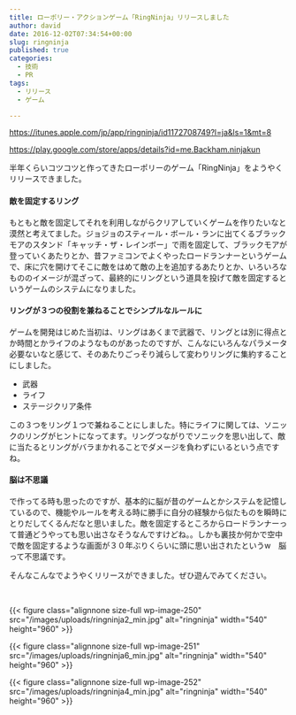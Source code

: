 ```yaml
---
title: ローポリー・アクションゲーム「RingNinja」リリースしました
author: david
date: 2016-12-02T07:34:54+00:00
slug: ringninja
published: true
categories:
  - 技術
  - PR
tags:
  - リリース
  - ゲーム

---
```

<!-- {{< figure class="aligncenter" src="http://backham.me/press/images/ringninja/ringninja_appicon.png" alt="" >}} -->

<https://itunes.apple.com/jp/app/ringninja/id1172708749?l=ja&ls=1&mt=8>

<https://play.google.com/store/apps/details?id=me.Backham.ninjakun>

半年くらいコツコツと作ってきたローポリーのゲーム「RingNinja」をようやくリリースできました。

#### 敵を固定するリング

もともと敵を固定してそれを利用しながらクリアしていくゲームを作りたいなと漠然と考えてました。ジョジョのスティール・ボール・ランに出てくるブラックモアのスタンド「キャッチ・ザ・レインボー」で雨を固定して、ブラックモアが登っていくあたりとか、昔ファミコンでよくやったロードランナーというゲームで、床に穴を開けてそこに敵をはめて敵の上を追加するあたりとか、いろいろなもののイメージが混ざって、最終的にリングという道具を投げて敵を固定するというゲームのシステムになりました。

#### リングが３つの役割を兼ねることでシンプルなルールに

ゲームを開発はじめた当初は、リングはあくまで武器で、リングとは別に得点とか時間とかライフのようなものがあったのですが、こんなにいろんなパラメータ必要ないなと感じて、そのあたりごっそり減らして変わりリングに集約することにしました。

  * 武器
  * ライフ
  * ステージクリア条件

この３つをリング１つで兼ねることにしました。特にライフに関しては、ソニックのリングがヒントになってます。リングつながりでソニックを思い出して、敵に当たるとリングがバラまかれることでダメージを負わずにいるという点ですね。

#### 脳は不思議

で作ってる時も思ったのですが、基本的に脳が昔のゲームとかシステムを記憶しているので、機能やルールを考える時に勝手に自分の経験から似たものを瞬時にとりだしてくるんだなと思いました。敵を固定するところからロードランナーって普通どうやっても思い出さなそうなんですけどね。。しかも裏技か何かで空中で敵を固定するような画面が３０年ぶりくらいに頭に思い出されたというw　脳って不思議です。

そんなこんなでようやくリリースができました。ぜひ遊んでみてください。

&nbsp;



{{< figure class="alignnone size-full wp-image-250" src="/images/uploads/ringninja2_min.jpg" alt="ringninja" width="540" height="960" >}}

{{< figure class="alignnone size-full wp-image-251" src="/images/uploads/ringninja6_min.jpg" alt="ringninja" width="540" height="960" >}}

{{< figure class="alignnone size-full wp-image-252" src="/images/uploads/ringninja4_min.jpg" alt="ringninja" width="540" height="960" >}}

&nbsp;

 [1]: http://backham.me/blog/wp-content/uploads/2016/12/ringninja2_min.jpg
 [2]: http://backham.me/blog/wp-content/uploads/2016/12/ringninja6_min.jpg
 [3]: http://backham.me/blog/wp-content/uploads/2016/12/ringninja4_min.jpg